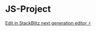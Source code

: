 # JS-Project

[Edit in StackBlitz next generation editor ⚡️](https://stackblitz.com/~/github.com/Punit231/JS-Project)